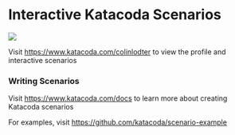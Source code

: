 # Interactive Katacoda Scenarios

[![](http://shields.katacoda.com/katacoda/colinlodter/count.svg)](https://www.katacoda.com/colinlodter "Get your profile on Katacoda.com")

Visit https://www.katacoda.com/colinlodter to view the profile and interactive scenarios

### Writing Scenarios
Visit https://www.katacoda.com/docs to learn more about creating Katacoda scenarios

For examples, visit https://github.com/katacoda/scenario-example
